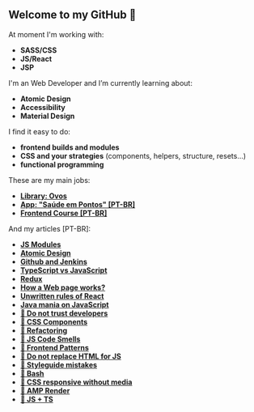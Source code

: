 ## Welcome to my GitHub 👋

At moment I'm working with:

- **SASS/CSS**
- **JS/React**
- **JSP**

 I'm an Web Developer and I’m currently learning about:
 
- **Atomic Design**
- **Accessibility**
- **Material Design**

I find it easy to do:

- **frontend builds and modules**
- **CSS and your strategies** (components, helpers, structure, resets...)
- **functional programming**

These are my main jobs:

- **[Library: Ovos](https://github.com/jomarcardoso/ovos)**
- **[App: "Saúde em Pontos" [PT-BR]](https://github.com/jomarcardoso/saude-em-pontos-2)**
- **[Frontend Course [PT-BR]](https://github.com/jomarcardoso/curso-frontend)**

And my articles [PT-BR]:

- **[JS Modules](https://github.com/jomarcardoso/dojo-jsmodules)**
- **[Atomic Design](https://github.com/jomarcardoso/dojo-AtomicDesign)**
- **[Github and Jenkins](https://github.com/jomarcardoso/dojo-GitHubAndJenkins)**
- **[TypeScript vs JavaScript](https://github.com/jomarcardoso/dojo-typescript-vs-javascript)**
- **[Redux](https://github.com/jomarcardoso/dojo-Redux)**
- **[How a Web page works?](https://github.com/jomarcardoso/dojo-PaginaWeb)**
- **[Unwritten rules of React](https://github.com/jomarcardoso/dojo-react-rules)**
- **[Java mania on JavaScript](https://github.com/jomarcardoso/dojo-JavaOnJavascript)**
- **[🔭 Do not trust developers](https://github.com/jomarcardoso/dojo-escapeFromHelpOnJS)**
- **[🔭 CSS Components](https://github.com/jomarcardoso/dojo-css-components)**
- **[🔭 Refactoring](https://github.com/jomarcardoso/dojo-refactoring)**
- **[🔭 JS Code Smells](https://github.com/jomarcardoso/dojo-CodeSmellJS)**
- **[🔭 Frontend Patterns](https://github.com/jomarcardoso/dojo-FrontendPatterns)**
- **[🔭 Do not replace HTML for JS](https://github.com/jomarcardoso/dojo-JavascriptLess)**
- **[🔭 Styleguide mistakes](https://github.com/jomarcardoso/dojo-StyleguideMistakes)**
- **[🔭 Bash](https://github.com/jomarcardoso/dojo-bash)**
- **[🔭 CSS responsive without media](https://github.com/jomarcardoso/dojo-ResponsiveWithNoMedia)**
- **[🔭 AMP Render](https://github.com/jomarcardoso/dojo-AmpRender)**
- **[🔭 JS + TS](https://github.com/jomarcardoso/typeScriptLess)**


<!--
**jomarcardoso/jomarcardoso** is a ✨ _special_ ✨ repository because its `README.md` (this file) appears on your GitHub profile.

Here are some ideas to get you started:

- 🌱 I’m currently learning about ...
- 🔭 I’m currently working on ...
- 👯 I’m looking to collaborate on ...
- 🤔 I’m looking for help with ...
- 💬 Ask me about ...
- 📫 How to reach me: ...
- 😄 Pronouns: ...
- ⚡ Fun fact: ...
-->
